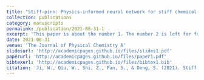 ```yaml
---
title: "Stiff-pinn: Physics-informed neural network for stiff chemical kinetics"
collection: publications
category: manuscripts
permalink: /publication/2021-08-31-1
excerpt: 'This paper is about the number 1. The number 2 is left for future work.'
date: 2021-08-31
venue: 'The Journal of Physical Chemistry A'
slidesurl: 'http://academicpages.github.io/files/slides1.pdf'
paperurl: 'http://academicpages.github.io/files/paper1.pdf'
bibtexurl: 'http://academicpages.github.io/files/bibtex1.bib'
citation: 'Ji, W., Qiu, W., Shi, Z., Pan, S., & Deng, S. (2021). Stiff-pinn: Physics-informed neural network for stiff chemical kinetics. The Journal of Physical Chemistry A, 125(36), 8098-8106.'
---
```


